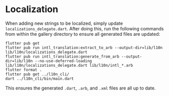 # Localization

When adding new strings to be localized, simply update `localizations_delegate.dart`. After doing
this, run the following commands from within the gallery directory to ensure all generated files are
updated:

```
flutter pub get
flutter pub run intl_translation:extract_to_arb --output-dir=lib/l10n lib/l10n/localizations_delegate.dart
flutter pub run intl_translation:generate_from_arb --output-dir=lib/l10n --no-use-deferred-loading lib/l10n/localizations_delegate.dart lib/l10n/intl_*.arb
flutter format .
flutter pub get ../l10n_cli/
dart ../l10n_cli/bin/main.dart
```

This ensures the generated `.dart`, `.arb`, and `.xml` files are all up to date.
